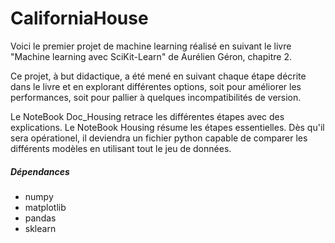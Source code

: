 # CaliforniaHouse
 
 Voici le premier projet de machine learning réalisé en suivant le livre "Machine learning avec SciKit-Learn" de Aurélien Géron, chapitre 2.
 
 Ce projet, à but didactique, a été mené en suivant chaque étape décrite dans le livre et en explorant différentes options, soit pour améliorer les performances, soit pour pallier à quelques incompatibilités de version. 

 Le NoteBook Doc_Housing retrace les différentes étapes avec des explications.
 Le NoteBook Housing résume les étapes essentielles. Dès qu'il sera opérationel, il deviendra un fichier python capable de comparer les différents modèles en utilisant tout le jeu de données.


##### Dépendances
- numpy
- matplotlib
- pandas
- sklearn
